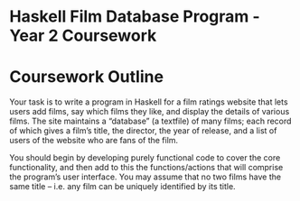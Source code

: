 # Haskell Film Database Program - Year 2 Coursework
# Coursework Outline

Your task is to write a program in Haskell for a film ratings website that lets users add films, say which films they like, and display the details of various films. The site maintains a “database” (a textfile) of many films; each record of which gives a film’s title, the director, the year of release, and a list of users of the website who are fans of the film. 

You should begin by developing purely functional code to cover the core functionality, and then add to this the functions/actions that will comprise the program’s user interface. You may assume that no two films have the same title – i.e. any film can be uniquely identified by its title.
